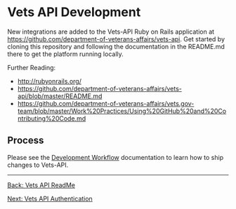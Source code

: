 # Vets API Development

New integrations are added to the Vets-API Ruby on Rails application at https://github.com/department-of-veterans-affairs/vets-api. Get started by cloning this repository and following the documentation in the README.md there to get the platform running locally.

Further Reading:
* http://rubyonrails.org/
* https://github.com/department-of-veterans-affairs/vets-api/blob/master/README.md
* https://github.com/department-of-veterans-affairs/vets.gov-team/blob/master/Work%20Practices/Using%20GitHub%20and%20Contributing%20Code.md

## Process

Please see the [Development Workflow](../development-workflow) documentation to learn
how to ship changes to Vets-API.

<hr>

[Back: Vets API ReadMe](vets-api-readme.md)

[Next: Vets API Authentication](authentication.md)
